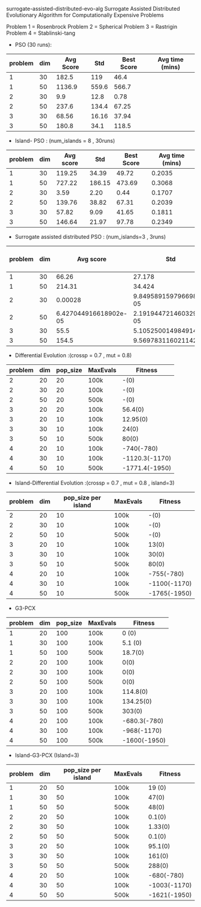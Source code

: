 surrogate-assisted-distributed-evo-alg
Surrogate Assisted Distributed Evolutionary Algorithm for Computationally Expensive Problems 

Problem 1 = Rosenbrock
Problem 2 = Spherical
Problem 3 = Rastrigin
Problem 4 = Stablinski-tang

* PSO (30 runs):

|problem |   dim   | Avg Score  | Std | Best Score  | Avg time (mins) |
|--------|---------|-----------|----------|----------|----------|
|1       |   30    |   182.5      |  119    |   46.4  |
|1       |   50    |   1136.9      |  559.6    |   566.7 |
|2       |   30    |   9.9     |  12.8    |  0.78  |
|2       |   50    |   237.6     |  134.4    |  67.25  |
|3       |   30    |   68.56     |  16.16    |  37.94   |
|3       |   50    |   180.8     |  34.1    |   118.5  |

* Island- PSO : (num_islands = 8 , 30runs)

|problem |   dim   | Avg score  | Std | Best Score  | Avg time (mins)|
|--------|---------|-----------|----------|----------|----------|
|1|30 |119.25 | 34.39 |49.72|0.2035|0.1234|
|1|50 |727.22|186.15 |473.69|0.3068|0.4321|
|2| 30 |3.59 |2.20 |0.44|0.1707|0.1707|0.0341|
|2| 50 |139.76 |38.82 |67.31|0.2039|0.06123|
|3| 30 |57.82|9.09| 41.65|0.1811|0.0544|
|3| 50 |146.64 |21.97 |97.78|0.2349|0.0977|

* Surrogate assisted distributed PSO : (num_islands=3 , 3runs)

|problem |   dim   | Avg score  | Std | Best Score  | Avg time (mins)|
|--------|---------|-----------|----------|----------|----------|
|1 |30| 66.26| 27.178| 28.53| 2.155|
|1 |50 |214.31| 34.424| 168.328| 14.215|
|2 |30 |0.00028| 9.849589159796698e-05| 0.0001459| 20.167|
|2 |50| 6.427044916618902e-05| 2.1919447214603293e-05| 4.418531105089173e-05| 17.009|
|3 |30| 55.5| 5.1052500149849145 |49.097| 7.168|
|3| 50 |154.5| 9.569783116021142 |144.88| 9.613|




 * Differential Evolution :(crossp = 0.7 , mut = 0.8)
 
|problem |   dim   | pop_size  | MaxEvals | Fitness  |
|--------|---------|-----------|----------|----------|
|2       |   20    |   20      |  100k    |  -(0)    |
|2       |   30    |   20     |  100k    |  -(0)  |
|2       |   50    |   20     |  500k    |  -(0)  |
|3       |   20    |   20     |  100k    |   56.4(0)  |
|3       |   20    |   10     |  100k    |   12.95(0)  |
|3       |   30    |   10     |  100k    |   24(0)  |
|3       |   50    |   10     |  500k    |   80(0) |
|4       |   20    |   10      |  100k    |  -740(-780)      |
|4       |   30    |   10      |  100k    |  -1120.3(-1170)  |
|4       |   50    |   10      |  500k    |  -1771.4(-1950)    |

* Island-Differential Evolution :(crossp = 0.7 , mut = 0.8 , island=3)

|problem |   dim   | pop_size per island | MaxEvals | Fitness  |
|--------|---------|-----------|----------|----------|
|2       |   20    |   10      |  100k    |  -(0)    |
|2       |   30    |   10     |  100k    |  -(0)  |
|2       |   50    |   10     |  500k    |  -(0)  |
|3       |   20    |   10     |  100k    |   13(0)  |
|3       |   30    |   10     |  100k    |   30(0)  |
|3       |   50    |   10     |  500k    |   80(0) |
|4       |   20    |   10      |  100k    |  -755(-780)      |
|4       |   30    |   10      |  100k    |  -1100(-1170)  |
|4       |   50    |   10      |  500k    |  -1765(-1950)    |
 
 * G3-PCX
 
|problem |   dim   | pop_size  | MaxEvals | Fitness  |
|--------|---------|-----------|----------|----------|
|1       |   20    |   100      |  100k    |   0 (0)  |
|1       |   30    |   100      |  100k    |   5.1 (0)  |
|1       |   50    |   100      |  500k    |   18.7(0)  |
|2       |   20    |   100     |  100k    |  0(0)|
|2       |   30    |   100     |  100k    |  0(0)  |
|2       |   50    |   100     |  500k    |  0(0)  |
|3       |   20    |   100     |  100k    |   114.8(0)  |
|3       |   30    |   100     |  100k    |   134.25(0)  |
|3       |   50    |   100     |  500k    |   303(0) |
|4       |   20    |   100      |  100k    |  -680.3(-780)      |
|4       |   30    |   100      |  100k    |  -968(-1170)  |
|4       |   50    |   100      |  500k    |  -1600(-1950)    |

* Island-G3-PCX (Island=3)

|problem |   dim   | pop_size per island  | MaxEvals | Fitness  |
|--------|---------|-----------|----------|----------|
|1       |   20    |   50      |  100k    |   19 (0)  |
|1       |   30    |   50      |  100k    |   47(0)  |
|1       |   50    |   50      |  500k    |   48(0)  |
|2       |   20    |   50      |  100k    |   0.1(0)   |
|2       |   30    |   50      |  100k    |   1.33(0)|
|2       |   50    |   50      |  500k    |   0.1(0) |
|3       |   20    |   50      |  100k    |  95.1(0)  |
|3       |   30    |   50      |  100k    |  161(0)  |
|3       |   50    |   50      |  500k    |  288(0)  |
|4       |   20    |   50      |  100k    |  -680(-780)      |
|4       |   30    |   50      |  100k    |  -1003(-1170)  |
|4       |   50    |   50      |  500k    |  -1621(-1950)    |
